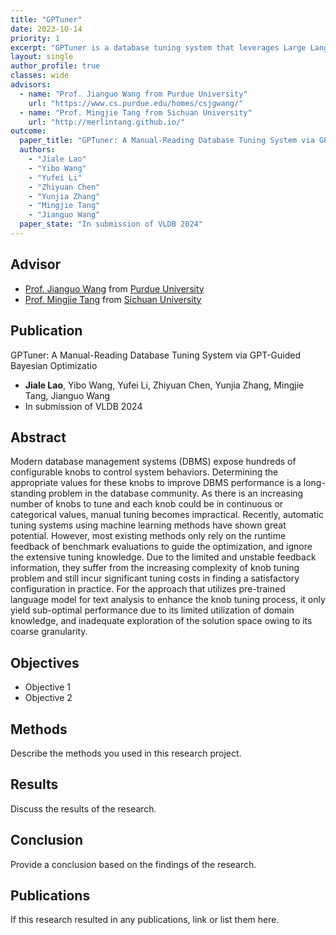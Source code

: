 ```yaml
---
title: "GPTuner"
date: 2023-10-14
priority: 1
excerpt: "GPTuner is a database tuning system that leverages Large Language Model to handle domain knowledge and then enhance knob tuning procedure"
layout: single
author_profile: true
classes: wide
advisors:
  - name: "Prof. Jianguo Wang from Purdue University"
    url: "https://www.cs.purdue.edu/homes/csjgwang/"
  - name: "Prof. Mingjie Tang from Sichuan University"
    url: "http://merlintang.github.io/"
outcome:
  paper_title: "GPTuner: A Manual-Reading Database Tuning System via GPT-Guided Bayesian Optimization"
  authors: 
    - "Jiale Lao"
    - "Yibo Wang"
    - "Yufei Li"
    - "Zhiyuan Chen"
    - "Yunjia Zhang"
    - "Mingjie Tang"
    - "Jianguo Wang"
  paper_state: "In submission of VLDB 2024"
---
```


## Advisor

- [Prof. Jianguo Wang](https://www.cs.purdue.edu/homes/csjgwang/) from [Purdue University](https://www.purdue.edu/)
- [Prof. Mingjie Tang](http://merlintang.github.io/) from [Sichuan University](https://www.scu.edu.cn/)

## Publication

GPTuner: A Manual-Reading Database Tuning System via GPT-Guided Bayesian Optimizatio 
- **Jiale Lao**, Yibo Wang, Yufei Li, Zhiyuan Chen, Yunjia Zhang, Mingjie Tang, Jianguo Wang
- In submission of VLDB 2024

## Abstract
Modern database management systems (DBMS) expose hundreds of configurable knobs to control system behaviors. Determining the appropriate values for these knobs to improve DBMS performance is a long-standing problem in the database community. As there is an increasing number of knobs to tune and each knob could be in continuous or categorical values, manual tuning becomes impractical. Recently, automatic tuning systems using machine learning methods have shown great potential. 
However, most existing methods only rely on the runtime feedback of benchmark evaluations to guide the optimization, and ignore the extensive tuning knowledge. Due to the limited and unstable feedback information, they suffer from the increasing complexity of knob tuning problem and still incur significant tuning costs in finding a satisfactory configuration in practice. For the approach that utilizes pre-trained language model for text analysis to enhance the knob tuning process, it only yield sub-optimal performance due to its limited utilization of domain knowledge, and inadequate exploration of the solution space owing to its coarse granularity.


## Objectives

- Objective 1
- Objective 2

## Methods

Describe the methods you used in this research project.

## Results

Discuss the results of the research.

## Conclusion

Provide a conclusion based on the findings of the research.

## Publications

If this research resulted in any publications, link or list them here.
